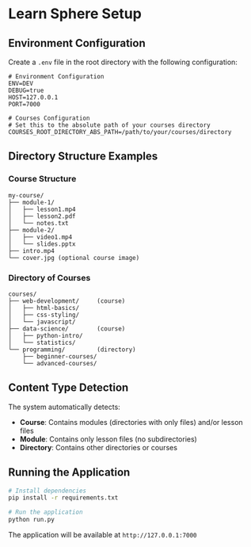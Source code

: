 # Learn Sphere Setup

## Environment Configuration

Create a `.env` file in the root directory with the following configuration:

```env
# Environment Configuration
ENV=DEV
DEBUG=true
HOST=127.0.0.1
PORT=7000

# Courses Configuration
# Set this to the absolute path of your courses directory
COURSES_ROOT_DIRECTORY_ABS_PATH=/path/to/your/courses/directory
```

## Directory Structure Examples

### Course Structure
```
my-course/
├── module-1/
│   ├── lesson1.mp4
│   ├── lesson2.pdf
│   └── notes.txt
├── module-2/
│   ├── video1.mp4
│   └── slides.pptx
├── intro.mp4
└── cover.jpg (optional course image)
```

### Directory of Courses
```
courses/
├── web-development/     (course)
│   ├── html-basics/
│   ├── css-styling/
│   └── javascript/
├── data-science/        (course)
│   ├── python-intro/
│   └── statistics/
└── programming/         (directory)
    ├── beginner-courses/
    └── advanced-courses/
```

## Content Type Detection

The system automatically detects:
- **Course**: Contains modules (directories with only files) and/or lesson files
- **Module**: Contains only lesson files (no subdirectories)  
- **Directory**: Contains other directories or courses

## Running the Application

```bash
# Install dependencies
pip install -r requirements.txt

# Run the application
python run.py
```

The application will be available at `http://127.0.0.1:7000`
